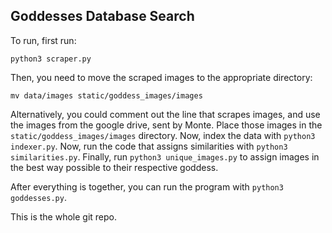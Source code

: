 ## Goddesses Database Search

To run, first run:

`python3 scraper.py`

Then, you need to move the scraped images to the appropriate directory:

`mv data/images static/goddess_images/images`

Alternatively, you could comment out the line that scrapes images, and use the images from the google drive, sent by Monte. Place those images in the `static/goddess_images/images` directory. Now, index the data with `python3 indexer.py`. Now, run the code that assigns similarities with `python3 similarities.py`. Finally, run `python3 unique_images.py` to assign images in the best way possible to their respective goddess.

After everything is together, you can run the program with `python3 goddesses.py`.

This is the whole git repo.

